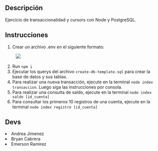 ## Descripción
Ejercicio de transaccionalidad y cursors con Node y PostgreSQL. 

## Instrucciones
1. Crear un archivo .env en el siguiente formato: 

<div> &nbsp  &nbsp  &nbsp  &nbsp  &nbsp<img src="https://user-images.githubusercontent.com/115498370/231310724-5c1f9f8a-aff2-4128-a0c6-a991aa9625a3.PNG"><div>


2. Run ``` npm i ```
3. Ejecutar los querys del archivo  ``` create-db-template.sql ``` para crear la base de datos y sus tablas.
4. Para realizar una nueva transacción, ejecute en la terminal ``` node index transaccion ```. Luego siga las instrucciones por consola.
5. Para realizar una consulta de saldo, ejecute en la terminal ``` node index saldo [id_cuenta] ```
6. Para consultar los primeros 10 registros de una cuenta, ejecute en la terminal ``` node index registro [id_cuenta] ```

## Devs
<li>Andrea Jimenez</li>
<li>Bryan Cabrera</li>
<li>Emerson Ramírez</li>
